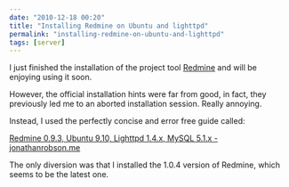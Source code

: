 ```yaml
---
date: "2010-12-18 00:20"
title: "Installing Redmine on Ubuntu and lighttpd"
permalink: "installing-redmine-on-ubuntu-and-lighttpd"
tags: [server]
---
```


I just finished the installation of the project tool <a href="http://www.redmine.org/">Redmine</a> and will be enjoying using it soon.

However, the official installation hints were far from good, in fact, they previously led me to an aborted installation session. Really annoying.

Instead, I used the perfectly concise and error free guide called:

<a href="http://jonathanrobson.me/2010/04/redmine-0-9-3-ubuntu-9-10-lighttpd-1-4-x-mysql-5-1-x">Redmine 0.9.3, Ubuntu 9.10, Lighttpd 1.4.x, MySQL 5.1.x - jonathanrobson.me</a>

The only diversion was that I installed the 1.0.4 version of Redmine, which seems to be the latest one.
